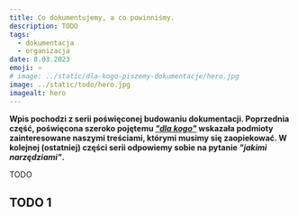 ```yaml
---
title: Co dokumentujemy, a co powinniśmy.
description: TODO
tags:
  - dokumentacja
  - organizacja
date: 8.03.2023
emoji: ⭐️
# image: ../static/dla-kogo-piszemy-dokumentacje/hero.jpg
image: ../static/todo/hero.jpg
imagealt: hero
---
```


**Wpis pochodzi z serii poświęconej budowaniu dokumentacji. Poprzednia część,
poświęcona szeroko pojętemu _["dla kogo"](./dla-kogo-piszemy-dokumentacje.md)_
wskazała podmioty zainteresowane naszymi treściami, którymi musimy się
zaopiekować. W kolejnej (ostatniej) części serii odpowiemy sobie na pytanie
_"jakimi narzędziami"_.**

TODO

## TODO 1

<!-- Materiał
- Jak korzystać z bibliotek - przykłady użycia
  - Dla inżynierów którzy integrują się z naszym kodem/rozwiązaniem
- API - Open API
- Problem -> solution -> outcome (nowozatrudniony może czym firma sie zajmuje)
- Guidelines - Kontekst (sytuacja), Co chcemy osiągnąć, Możliwe rozwiązania
- migration guide
  - przykład z net7 - rules, guidelines, pinning etc. https://dev.azure.com/AllegroTechies/VAbank/_wiki/wikis/Wiki/1855/NET-7
  -  package policy
- Initative results - https://dev.azure.com/AllegroTechies/VAbank/_wiki/wikis/Wiki/1549/Service-Bus-hickups-(Hermes-related)
  - “chwalimy się” jakimś ciekawym rozwiązaniem
  - Podsumowania optymalizacji
- Wyniki testów - performance itd.
- Researche
- Decyzje (ADR’y)
- Playbooki
  - Dla dyżurnych, jakieś opisy manual fixów które nie zostały zautomatyzowane a pojawiają się co jakiś czas etc
  - Manual taski - maintenance - manual fixing, wpada, zrób to i tamto, sprawdź to., Pierwszy alert -> co robić
  - Known issues
  - Jak sobie radzić z danym DLQ - “Dużo lepiej sprawdza się porządne komentowanie co robię podczas inwestygacji”
    - Dużo razy uratowało tyłek wklejenie “to leci” i w kolejnych wiadomościach co zrobił
    - Alert mający link do dokumentacji jest spoko (jeśli potrafisz zbudować wystarczająco specyficzny alert)
- Procesy
  - Ekstrakt wiedzy biznesowej / domenowej - pomocne dla nowozatrudnionych
  - Procesy biznesowe (choć koniec końców mało się korzysta)
  - Przepływ między mikroserwisami i zależności
  - komunikację/zależności między serwisami w trakcie jakiegoś konkretnego procesu biznesowego (sequence diagramy)
  - Sequence diagram najczęściej (między usługami itd.) - “Jak trzeba coś przerobić to pomaga zrozumieć”
  - Różne formy: zapis sesji stormingowej, .rest opisujące pełen proces
- Work itemy jako historia zmian czyli decyzji

Jak nie
- Powinniśmy unikać redundancji
  - Oznaczanie jako “nieaktualne” lub usuwanie, Upewnij się że coś nie powstało. Nie rób nowego, aktualizuj
  - Trzymanie dokumentacji technicznej “daleko od” implementacji
  - Implementacji serwisu
  - <summary> - Wymuszania na developerach opisywania wszystkich publicznych metod/property
    - Jak public i libka to bym opisywał :D
  - Detali jak wygląd encji w cosmos - zbyt szybko się zmienia
  - Oczywistości wynikających z kodu (np. property CreditContractId ma w summary jedynie “Credit Contract Id”)
- tam gdzie czujemy to dodajemy summary, ja nie czuje po co to robimy - wymuszanie nie działa i dochodzi do patoligii, czy nie nadużywamy public, sama nazwa nie zawsze wyjaśnia zawsze znaczenie -->
